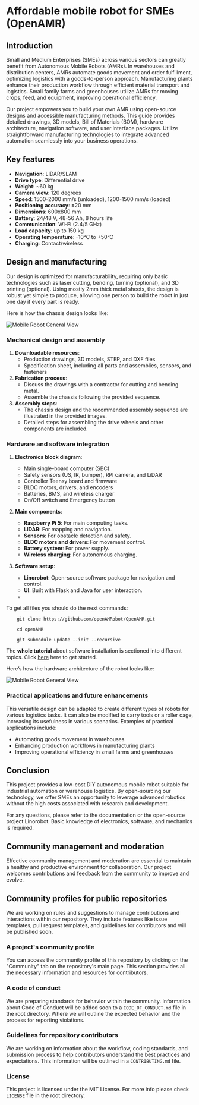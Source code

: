 # Affordable mobile robot for SMEs (OpenAMR)

## Introduction

Small and Medium Enterprises (SMEs) across various sectors can greatly benefit from Autonomous Mobile Robots (AMRs). In warehouses and distribution centers, AMRs automate goods movement and order fulfillment, optimizing logistics with a goods-to-person approach. Manufacturing plants enhance their production workflow through efficient material transport and logistics. Small family farms and greenhouses utilize AMRs for moving crops, feed, and equipment, improving operational efficiency.

Our project empowers you to build your own AMR using open-source designs and accessible manufacturing methods. This guide provides detailed drawings, 3D models, Bill of Materials (BOM), hardware architecture, navigation software, and user interface packages. Utilize straightforward manufacturing technologies to integrate advanced automation seamlessly into your business operations.

## Key features

- **Navigation**: LIDAR/SLAM
- **Drive type**: Differential drive
- **Weight**: ~60 kg
- **Camera view**: 120 degrees
- **Speed**: 1500-2000 mm/s (unloaded), 1200-1500 mm/s (loaded)
- **Positioning accuracy**: ±20 mm
- **Dimensions**: 600x800 mm
- **Battery**: 24/48 V, 48-56 Ah, 8 hours life
- **Communication**: Wi-Fi (2.4/5 GHz)
- **Load capacity**: up to 150 kg
- **Operating temperature**: -10°C to +50°C
- **Charging**: Contact/wireless

## Design and manufacturing

Our design is optimized for manufacturability, requiring only basic technologies such as laser cutting, bending, turning (optional), and 3D printing (optional). Using mostly 2mm thick metal sheets, the design is robust yet simple to produce, allowing one person to build the robot in just one day if every part is ready.

Here is how the chassis design looks like:

![Mobile Robot General View](https://github.com/openAMRobot/OpenAMR/blob/main/docs/hardware/pictures/AMR_views.jpg)

### Mechanical design and assembly

1. **Downloadable resources**:
    - Production drawings, 3D models, STEP, and DXF files
    - Specification sheet, including all parts and assemblies, sensors, and fasteners
2. **Fabrication process**:
    - Discuss the drawings with a contractor for cutting and bending metal.
    - Assemble the chassis following the provided sequence.
3. **Assembly steps**:
    - The chassis design and the recommended assembly sequence are illustrated in the provided images.
    - Detailed steps for assembling the drive wheels and other components are included.

### Hardware and software integration

1. **Electronics block diagram**:
    - Main single-board computer (SBC)
    - Safety sensors (US, IR, bumper), RPI camera, and LiDAR
    - Controller Teensy board and firmware
    - BLDC motors, drivers, and encoders
    - Batteries, BMS, and wireless charger
    - On/Off switch and Emergency button

2. **Main components**:
    - **Raspberry Pi 5**: For main computing tasks.
    - **LIDAR**: For mapping and navigation.
    - **Sensors**: For obstacle detection and safety.
    - **BLDC motors and drivers**: For movement control.
    - **Battery system**: For power supply.
    - **Wireless charging**: For autonomous charging.

3. **Software setup**:
    - **Linorobot**: Open-source software package for navigation and control.
    - **UI**: Built with Flask and Java for user interaction.
    - 
To get all files you should do the next commands:

        git clone https://github.com/openAMRobot/OpenAMR.git
  
        cd openAMR

        git submodule update --init --recursive

The **whole tutorial** about software installation is sectioned into different topics. Click [here](https://github.com/openAMRobot/OpenAMR/wiki/Getting-started) here to get started.
      
Here’s how the hardware architecture of the robot looks like:

![Mobile Robot General View](https://github.com/openAMRobot/OpenAMR/blob/main/docs/hardware/pictures/HW_schema_article.jpg)

### Practical applications and future enhancements

This versatile design can be adapted to create different types of robots for various logistics tasks. It can also be modified to carry tools or a roller cage, increasing its usefulness in various scenarios. Examples of practical applications include:

- Automating goods movement in warehouses
- Enhancing production workflows in manufacturing plants
- Improving operational efficiency in small farms and greenhouses

## Conclusion

This project provides a low-cost DIY autonomous mobile robot suitable for industrial automation or warehouse logistics. By open-sourcing our technology, we offer SMEs an opportunity to leverage advanced robotics without the high costs associated with research and development.

For any questions, please refer to the documentation or the open-source project Linorobot. Basic knowledge of electronics, software, and mechanics is required.

## Community management and moderation

Effective community management and moderation are essential to maintain a healthy and productive environment for collaboration. Our project welcomes contributions and feedback from the community to improve and evolve.

## Community profiles for public repositories

We are working on rules and suggestions to manage contributions and interactions within our repository. They include features like issue templates, pull request templates, and guidelines for contributors and will be published soon.

### A project's community profile

You can access the community profile of this repository by clicking on the "Community" tab on the repository's main page. This section provides all the necessary information and resources for contributors.

### A code of conduct 

We are preparing standards for behavior within the community. Information about Code of Conduct will be added soon to a `CODE_OF_CONDUCT.md` file in the root directory. Where we will outline the expected behavior and the process for reporting violations.

### Guidelines for repository contributors

We are working on information about the workflow, coding standards, and submission process to help contributors understand the best practices and expectations. This information will be outlined in a `CONTRIBUTING.md` file.

### License

This project is licensed under the MIT License. For more info please check `LICENSE` file in the root directory.

